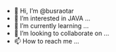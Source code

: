 - 👋 Hi, I’m @busraotar
- 👀 I’m interested in JAVA ...
- 🌱 I’m currently learning ...
- 💞️ I’m looking to collaborate on ...
- 📫 How to reach me ...

<!---
busraotar/busraotar is a ✨ special ✨ repository because its `README.md` (this file) appears on your GitHub profile.
You can click the Preview link to take a look at your changes.
--->
